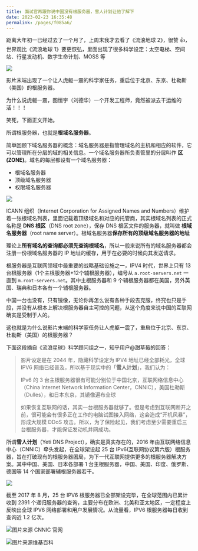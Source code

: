 ```yaml
---
title: 面试官再跟你说中国没有根服务器，雪人计划让他了解下
date: 2023-02-23 16:35:48
permalink: /pages/f085a6/
---
```

距离大年初一已经过去了一个月了，上周末我才去看了《流浪地球 2》，很赞 👍，世界观比《流浪地球 1》要更恢弘，里面出现了很多科学设定：太空电梯、空间站、行星发动机、数字生命计划、MOSS 等

![](https://mmbiz.qpic.cn/mmbiz_gif/PvPjsc6qUVqo5TEaucGKfOAaRSoicQmS3kjFCl8EINeM1cFNlIcI2opNWE1Q5WzmibWXlz4wHXLbm5kyia6x4z6Yg/640?wx_fmt=gif&wxfrom=5&wx_lazy=1)

影片末端出现了一个让人虎躯一震的科学家任务，重启位于北京、东京、杜勒斯（美国）的根服务器。

为什么说虎躯一震，图恒宇（刘德华）一个开发工程师，竟然被派去干运维的活！！！

笑死，下面正文开始。

所谓根服务器，也就是**根域名服务器**。

简单回顾下域名服务器的概念：域名服务器是指管理域名的主机和相应的软件，它可以管理所在分层的域的相关信息。一个域名服务器所负责管里的分层叫作 **区 (ZONE)**。域名的每层都设有一个域名服务器：

- 根域名服务器
- 顶级域名服务器
- 权限域名服务器

![](https://cs-wiki.oss-cn-shanghai.aliyuncs.com/img/20210120111157.png)

ICANN 组织（Internet Corporation for Assigned Names and Numbers）维护着一张根域名列表，里面记载着顶级域名和对应的托管商，其实根域名列表的正式名称是 **DNS 根区**（DNS root zone），保存 DNS 根区文件的服务器，就叫做 **根域名服务器**（root name server）。根域名服务器**保存所有的顶级域名服务器的地址**

理论上**所有域名的查询都必须先查询根域名**，所以一般来说所有的域名服务器都会注册一份根域名服务器的 IP 地址的缓存，用于在必要的时候向其发送请求。

根服务器是互联网领域中最重要的战略基础设施之一，IPV4 时代，世界上只有 13 台根服务器（1个主根服务器+12个辅根服务器），编号从 `a.root-servers.net` 一直到 `m.root-servers.net`。其中主根服务器和 9 个辅根服务器都在美国，另外英国、瑞典和日本各有一个辅根服务器。

中国一台也没有，只有镜像，无论你再怎么说有各种手段去克服，终究也只是手段，并没有从根本上解决根服务器自主可控的问题，从这个角度来说中国的互联网确实是受制于人的。

这也就是为什么说影片末端的科学家任务让人虎躯一震了，重启位于北京、东京、杜勒斯（美国）的根服务器？

下面这段摘自《流浪星球》科学顾问组之一，知乎用户@甜草莓的回答：

> 影片设定是在 2044 年，隐藏科学设定为 IPV4 地址已经全部耗光，全球 IPV6 网络已经普及，所以基于现实中的「**雪人计划**」，我们认为：
>
> IPv6 的 3 台主根服务器很有可能分别位于中国北京，互联网络信息中心（China Internet Network Information Center，CNNIC），美国杜勒斯（Dulles），和日本东京，其镜像遍布全球
>
> 如果恢复互联网的话，其实一台根服务器就够了。但是考虑到互联网断开之前，很可能会有很多正在工作的电脑试图接入网络，这会造成“开机风暴”，形成大规模 DDoS 攻击。所以，为了保险起见，我们考虑至少需要重启三台根服务器，才能保证发动机并网成功。

所谓**雪人计划**（Yeti DNS Project），确实是真实存在的，2016 年由互联网络信息中心（CNNIC）牵头发起，在全球架设起 25 台 IPv6(互联网协议第六版）根服务器，旨在打破现有的根服务器困局，为下一代互联网提供更多的根服务器解决方案。其中中国、美国、日本各部署 1 台主根服务器，中国、美国、印度、俄罗斯、德国等 14 个国家部署辅根服务器若干。

![](https://pic1.zhimg.com/80/v2-326e8c7aaad2b3548c2932579f8bb81d_1440w.webp?source=1940ef5c)

截至 2017 年 8 月，25 台 IPV6 根服务器已全部架设完毕，在全球范围内已累计收到 2391 个递归服务器的查询，主要分布在欧洲、北美和亚太地区，一定程度上反映出全球 IPV6 网络部署和用户发展情况。从流量看，IPV6 根服务器每日收到查询近 1.2 亿次。

![图片来源 CNNIC 官网](https://cs-wiki.oss-cn-shanghai.aliyuncs.com/img/image-20230223172404284.png)

![图片来源维基百科](https://cs-wiki.oss-cn-shanghai.aliyuncs.com/img/image-20230223172611152.png)

